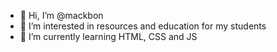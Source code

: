 - 👋 Hi, I’m @mackbon
- 👀 I’m interested in resources and education for my students
- 🌱 I’m currently learning HTML, CSS and JS

<!---
mackbon/mackbon is a ✨ special ✨ repository because its `README.md` (this file) appears on your GitHub profile.
You can click the Preview link to take a look at your changes.
--->
